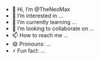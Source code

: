 - 👋 Hi, I’m @TheNeoMax
- 👀 I’m interested in ...
- 🌱 I’m currently learning ...
- 💞️ I’m looking to collaborate on ...
- 📫 How to reach me ...
- 😄 Pronouns: ...
- ⚡ Fun fact: ...

<!---
TheNeoMax/TheNeoMax is a ✨ special ✨ repository because its `README.md` (this file) appears on your GitHub profile.
You can click the Preview link to take a look at your changes.
--->
